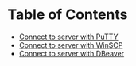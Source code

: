 # Table of Contents

- [Connect to server with PuTTY](01-connect-to-server-with-putty/)
- [Connect to server with WinSCP](02-connect-to-server-with-winscp)
- [Connect to server with DBeaver](03-connect-to-server-with-dbeaver)
